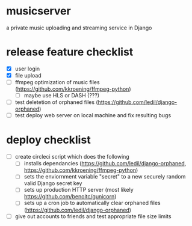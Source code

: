 # musicserver
a private music uploading and streaming service in Django

# release feature checklist
- [x] user login
- [x] file upload
- [ ] ffmpeg optimization of music files (https://github.com/kkroening/ffmpeg-python)
    - [ ] maybe use HLS or DASH (???)
- [ ] test deletetion of orphaned files (https://github.com/ledil/django-orphaned)
- [ ] test deploy web server on local machine and fix resulting bugs

# deploy checklist
- [ ] create circleci script which does the following
    - [ ] installs dependancies (https://github.com/ledil/django-orphaned, https://github.com/kkroening/ffmpeg-python)
    - [ ] sets the enviornment variable "secret" to a new securely random valid Django secret key
    - [ ] sets up production HTTP server (most likely https://github.com/benoitc/gunicorn)
    - [ ] sets up a cron job to automatically clear orphaned files (https://github.com/ledil/django-orphaned)
- [ ] give out accounts to friends and test appropriate file size limits